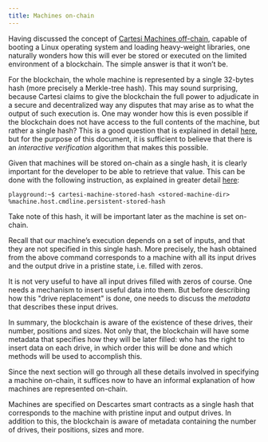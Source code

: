 ```yaml
---
title: Machines on-chain
---
```


Having discussed the concept of [Cartesi Machines off-chain](../machine-offchain/), capable of booting a Linux operating system and loading heavy-weight libraries, one naturally wonders how this will ever be stored or executed on the limited environment of a blockchain. The simple answer is that it won’t be.

For the blockchain, the whole machine is represented by a single 32-bytes hash (more precisely a Merkle-tree hash). This may sound surprising, because Cartesi claims to give the blockchain the full power to adjudicate in a secure and decentralized way any disputes that may arise as to what the output of such execution is. One may wonder how this is even possible if the blockchain does not have access to the full contents of the machine, but rather a single hash? This is a good question that is explained in detail [here](../../machine/blockchain/hash), but for the purpose of this document, it is sufficient to believe that there is an *interactive verification* algorithm that makes this possible.

Given that machines will be stored on-chain as a single hash, it is clearly important for the developer to be able to retrieve that value. This can be done with the following instruction, as explained in greater detail [here](../../machine/host/cmdline/#persistent-cartesi-machines):
```
playground:~$ cartesi-machine-stored-hash <stored-machine-dir>
%machine.host.cmdline.persistent-stored-hash
```
Take note of this hash, it will be important later as the machine is set on-chain.

Recall that our machine’s execution depends on a set of inputs, and that they are not specified in this single hash. More precisely, the hash obtained from the above command corresponds to a machine with all its input drives and the output drive in a pristine state, i.e. filled with zeros.

It is not very useful to have all input drives filled with zeros of course. One needs a mechanism to insert useful data into them.
But before describing how this "drive replacement" is done, one needs to discuss the *metadata* that describes these input drives.

In summary, the blockchain is aware of the existence of these drives, their number, positions and sizes. Not only that, the blockchain will have some metadata that specifies how they will be later filled: who has the right to insert data on each drive, in which order this will be done and which methods will be used to accomplish this.

Since the next section will go through all these details involved in specifying a machine on-chain, it suffices now to have an informal explanation of how machines are represented on-chain.

Machines are specified on Descartes smart contracts as a single hash that corresponds to the machine with pristine input and output drives. In addition to this, the blockchain is aware of metadata containing the number of drives, their positions, sizes and more.
